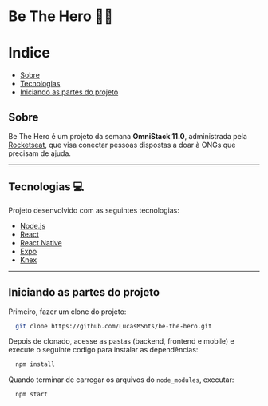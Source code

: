 # Be The Hero 🦸‍♂️

# Indice
- [Sobre](#sobre)
- [Tecnologias](#tecnologias-)
- [Iniciando as partes do projeto](#iniciando-as-partes-do-projeto)

## Sobre

Be The Hero é um projeto da semana **OmniStack 11.0**, administrada pela [Rocketseat](https://rocketseat.com.br/), que visa conectar pessoas dispostas a doar à ONGs que precisam de ajuda.

---

## Tecnologias 💻

Projeto desenvolvido com as seguintes tecnologias:
- [Node.js](https://nodejs.org/en/)
- [React](https://pt-br.reactjs.org/)
- [React Native](https://reactnative.dev/)
- [Expo](https://expo.io/)
- [Knex](http://knexjs.org/)

---

## Iniciando as partes do projeto 
Primeiro, fazer um clone do projeto:
```bash
  git clone https://github.com/LucasMSnts/be-the-hero.git
```
Depois de clonado, acesse as pastas (backend, frontend e mobile) e execute o seguinte codigo para instalar as dependências:
```bash
  npm install
```
Quando terminar de carregar os arquivos do ```node_modules```, executar:
```bash
  npm start
```

